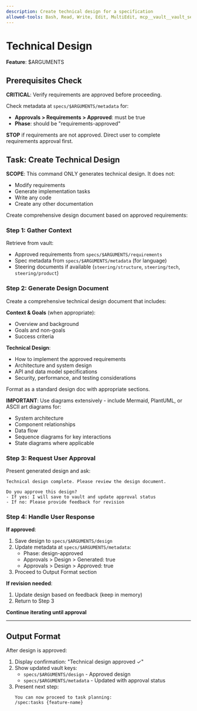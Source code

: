 ```yaml
---
description: Create technical design for a specification
allowed-tools: Bash, Read, Write, Edit, MultiEdit, mcp__vault__vault_set, mcp__vault__vault_get, mcp__vault__vault_list
---
```


# Technical Design

**Feature**: $ARGUMENTS

## Prerequisites Check

**CRITICAL**: Verify requirements are approved before proceeding.

Check metadata at `specs/$ARGUMENTS/metadata` for:

- **Approvals > Requirements > Approved**: must be true
- **Phase**: should be "requirements-approved"

**STOP** if requirements are not approved. Direct user to complete requirements approval first.

## Task: Create Technical Design

**SCOPE**: This command ONLY generates technical design. It does not:

- Modify requirements
- Generate implementation tasks
- Write any code
- Create any other documentation

Create comprehensive design document based on approved requirements:

### Step 1: Gather Context

Retrieve from vault:

- Approved requirements from `specs/$ARGUMENTS/requirements`
- Spec metadata from `specs/$ARGUMENTS/metadata` (for language)
- Steering documents if available (`steering/structure`, `steering/tech`, `steering/product`)

### Step 2: Generate Design Document

Create a comprehensive technical design document that includes:

**Context & Goals** (when appropriate):

- Overview and background
- Goals and non-goals
- Success criteria

**Technical Design**:

- How to implement the approved requirements
- Architecture and system design
- API and data model specifications
- Security, performance, and testing considerations

Format as a standard design doc with appropriate sections.

**IMPORTANT**: Use diagrams extensively - include Mermaid, PlantUML, or ASCII art diagrams for:

- System architecture
- Component relationships
- Data flow
- Sequence diagrams for key interactions
- State diagrams where applicable

### Step 3: Request User Approval

Present generated design and ask:

```
Technical design complete. Please review the design document.

Do you approve this design?
- If yes: I will save to vault and update approval status
- If no: Please provide feedback for revision
```

### Step 4: Handle User Response

**If approved**:

1. Save design to `specs/$ARGUMENTS/design`
2. Update metadata at `specs/$ARGUMENTS/metadata`:
   - Phase: design-approved
   - Approvals > Design > Generated: true
   - Approvals > Design > Approved: true
3. Proceed to Output Format section

**If revision needed**:

1. Update design based on feedback (keep in memory)
2. Return to Step 3

**Continue iterating until approval**

---

## Output Format

After design is approved:

1. Display confirmation: "Technical design approved ✓"
2. Show updated vault keys:
   - `specs/$ARGUMENTS/design` - Approved design
   - `specs/$ARGUMENTS/metadata` - Updated with approval status
3. Present next step:
   ```
   You can now proceed to task planning:
   /spec:tasks {feature-name}
   ```
